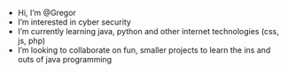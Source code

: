 - Hi, I’m @Gregor
- I’m interested in cyber security
- I’m currently learning java, python and other internet technologies (css, js, php)
- I’m looking to collaborate on fun, smaller projects to learn the ins and outs of java programming

<!---
Gahlin7/Gahlin7 is a ✨ special ✨ repository because its `README.md` (this file) appears on your GitHub profile.
You can click the Preview link to take a look at your changes.
--->
